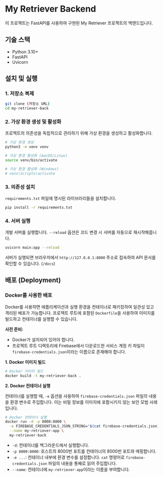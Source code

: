 # My Retriever Backend

이 프로젝트는 FastAPI를 사용하여 구현된 My Retriever 프로젝트의 백엔드입니다.

## 기술 스택

- Python 3.10+
- FastAPI
- Uvicorn

## 설치 및 실행

### 1. 저장소 복제

```bash
git clone (저장소 URL)
cd my-retriever-back
```

### 2. 가상 환경 생성 및 활성화

프로젝트의 의존성을 독립적으로 관리하기 위해 가상 환경을 생성하고 활성화합니다.

```bash
# 가상 환경 생성
python3 -m venv venv

# 가상 환경 활성화 (macOS/Linux)
source venv/bin/activate

# 가상 환경 활성화 (Windows)
# venv\Scripts\activate
```

### 3. 의존성 설치

`requirements.txt` 파일에 명시된 라이브러리들을 설치합니다.

```bash
pip install -r requirements.txt
```

### 4. 서버 실행

개발 서버를 실행합니다. `--reload` 옵션은 코드 변경 시 서버를 자동으로 재시작해줍니다.

```bash
uvicorn main:app --reload
```

서버가 실행되면 브라우저에서 `http://127.0.0.1:8000` 주소로 접속하여 API 문서를 확인할 수 있습니다. (`/docs`)

## 배포 (Deployment)

### Docker를 사용한 배포

Docker를 사용하면 애플리케이션과 실행 환경을 컨테이너로 패키징하여 일관성 있고 격리된 배포가 가능합니다. 프로젝트 루트에 포함된 `Dockerfile`을 사용하여 이미지를 빌드하고 컨테이너를 실행할 수 있습니다.

**사전 준비:**

- Docker가 설치되어 있어야 합니다.
- 프로젝트 루트 디렉토리에 Firebase에서 다운로드한 서비스 계정 키 파일이 `firebase-credentials.json`이라는 이름으로 존재해야 합니다.

**1. Docker 이미지 빌드**

```bash
# Docker 이미지 빌드
docker build -t my-retriever-back .
```

**2. Docker 컨테이너 실행**

컨테이너를 실행할 때, `-e` 옵션을 사용하여 `firebase-credentials.json` 파일의 내용을 환경 변수로 주입합니다. 이는 비밀 정보를 이미지에 포함시키지 않는 보안 모범 사례입니다.

```bash
# Docker 컨테이너 실행
docker run -d -p 8000:8000 \
  -e FIREBASE_CREDENTIALS_JSON_STRING="$(cat firebase-credentials.json)" \
  --name my-retriever-app \
  my-retriever-back
```

- `-d`: 컨테이너를 백그라운드에서 실행합니다.
- `-p 8000:8000`: 호스트의 8000번 포트를 컨테이너의 8000번 포트와 매핑합니다.
- `-e ...`: 컨테이너 내부에 환경 변수를 설정합니다. `cat` 명령어로 `firebase-credentials.json` 파일의 내용을 통째로 읽어 주입합니다.
- `--name`: 컨테이너에 `my-retriever-app`이라는 이름을 부여합니다.
